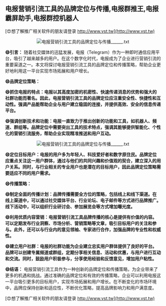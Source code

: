 ## **电报营销引流工具的品牌定位与传播,电报群推王,电报霸屏助手,电报群控机器人**

[😍想了解推广相关软件的朋友请登录 http://www.vst.tw](http://www.vst.tw)

 <center><img src="https://vst.tw/MP4/tuiguang/png/4.png" alt="电报营销引流工具的品牌定位与传播______.txt"></center>

**😄引言：**
随着社交媒体的迅猛发展，电报（Telegram）作为一种即时通信应用平台，吸引了越来越多的用户。在这个数字化时代，电报成为了企业进行营销引流的重要渠道之一。本文将探讨电报营销引流工具的品牌定位和传播策略，帮助企业更好地利用这一平台实现市场拓展和用户增长。

**😄品牌定位策略：**

**😄抓住电报的特点：电报以其高度加密的机密性、快速传递消息的优势和强大的社群功能而著名。因此，电报营销引流工具的品牌定位应注重安全性、快捷性和互动性。强调产品能帮助企业与用户建立稳固的连接，并提供高效、安全的信息传递平台。**

**😄强调创新技术和功能：电报一直致力于推出创新的功能和工具，如机器人、频道、群组等。品牌定位中需要突出工具的技术特点，强调其能够提供智能化、个性化的营销引流服务，帮助企业实现精准推送和用户互动。**

 <center><img src="https://vst.tw/MP4/tuiguang/png/4.png" alt="电报营销引流工具的品牌定位与传播______.txt"></center>

**😄定位目标用户：电报的用户多为年轻人、科技爱好者和数字原住民。品牌定位应重点关注这一用户群体，通过与他们的共同兴趣和价值观的契合，建立深入的用户关系。同时，与行业相关的专业用户也是潜在的目标用户，因此品牌定位策略需要适应不同的用户需求。**

**😄传播策略：**

**😄制定全面的传播计划：品牌传播需要全方位的策略，包括线上和线下渠道。在线上渠道中，可以通过社交媒体平台、行业论坛、电子邮件等方式进行品牌推广。线下活动中，可以组织行业研讨会、参加展览会等方式增加曝光度。**

**😄利用优质内容营销：电报营销引流工具品牌传播的核心是提供有价值的内容。可以定期发布行业洞察、市场分析、营销策略等文章，吸引目标用户的关注和参与。此外，还可以与行业内的意见领袖、专家进行合作，加强品牌的专业性和权威性。**

**😄建立用户社群：电报的社群功能为企业建立忠实用户群体提供了良好的平台。品牌可以创建专属频道或群组，定期分享相关信息、活动和优惠，与用户进行互动和交流。同时，鼓励用户积极参与，分享使用经验和反馈意见，增加用户粘性。**

**😄结语：**
电报营销引流工具作为一种创新的品牌定位和传播策略，为企业带来了更多的机遇和挑战。通过准确的品牌定位和有效的传播策略，企业可以利用电报这一平台吸引更多的目标用户，实现市场拓展和用户增长。在不断变化的市场环境中，品牌应保持创新和适应性，不断优化策略，提高品牌影响力和用户满意度。

[😍想了解推广相关软件的朋友请登录 http://www.vst.tw](http://www.vst.tw)




